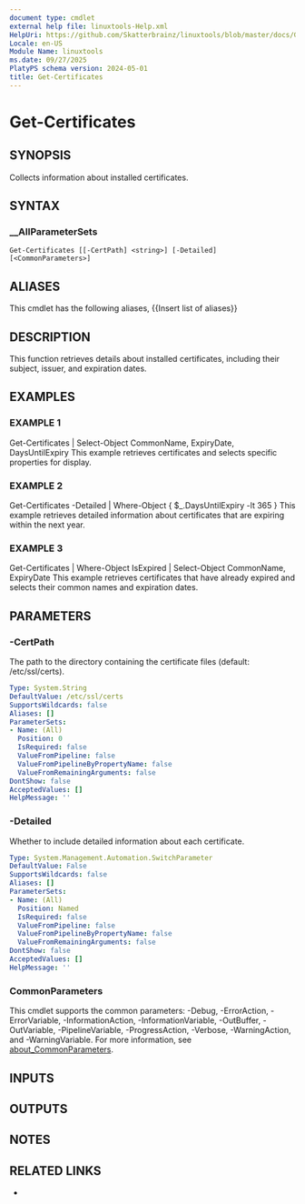 ```yaml
---
document type: cmdlet
external help file: linuxtools-Help.xml
HelpUri: https://github.com/Skatterbrainz/linuxtools/blob/master/docs/Get-Certificates.md
Locale: en-US
Module Name: linuxtools
ms.date: 09/27/2025
PlatyPS schema version: 2024-05-01
title: Get-Certificates
---
```


# Get-Certificates

## SYNOPSIS

Collects information about installed certificates.

## SYNTAX

### __AllParameterSets

```
Get-Certificates [[-CertPath] <string>] [-Detailed] [<CommonParameters>]
```

## ALIASES

This cmdlet has the following aliases,
  {{Insert list of aliases}}

## DESCRIPTION

This function retrieves details about installed certificates, including their subject, issuer, and expiration dates.

## EXAMPLES

### EXAMPLE 1

Get-Certificates | Select-Object CommonName, ExpiryDate, DaysUntilExpiry
This example retrieves certificates and selects specific properties for display.

### EXAMPLE 2

Get-Certificates -Detailed | Where-Object { $_.DaysUntilExpiry -lt 365 }
This example retrieves detailed information about certificates that are expiring within the next year.

### EXAMPLE 3

Get-Certificates | Where-Object IsExpired | Select-Object CommonName, ExpiryDate
This example retrieves certificates that have already expired and selects their common names and expiration dates.

## PARAMETERS

### -CertPath

The path to the directory containing the certificate files (default: /etc/ssl/certs).

```yaml
Type: System.String
DefaultValue: /etc/ssl/certs
SupportsWildcards: false
Aliases: []
ParameterSets:
- Name: (All)
  Position: 0
  IsRequired: false
  ValueFromPipeline: false
  ValueFromPipelineByPropertyName: false
  ValueFromRemainingArguments: false
DontShow: false
AcceptedValues: []
HelpMessage: ''
```

### -Detailed

Whether to include detailed information about each certificate.

```yaml
Type: System.Management.Automation.SwitchParameter
DefaultValue: False
SupportsWildcards: false
Aliases: []
ParameterSets:
- Name: (All)
  Position: Named
  IsRequired: false
  ValueFromPipeline: false
  ValueFromPipelineByPropertyName: false
  ValueFromRemainingArguments: false
DontShow: false
AcceptedValues: []
HelpMessage: ''
```

### CommonParameters

This cmdlet supports the common parameters: -Debug, -ErrorAction, -ErrorVariable,
-InformationAction, -InformationVariable, -OutBuffer, -OutVariable, -PipelineVariable,
-ProgressAction, -Verbose, -WarningAction, and -WarningVariable. For more information, see
[about_CommonParameters](https://go.microsoft.com/fwlink/?LinkID=113216).

## INPUTS

## OUTPUTS

## NOTES

## RELATED LINKS

- [](https://github.com/Skatterbrainz/linuxtools/blob/master/docs/Get-Certificates.md)
